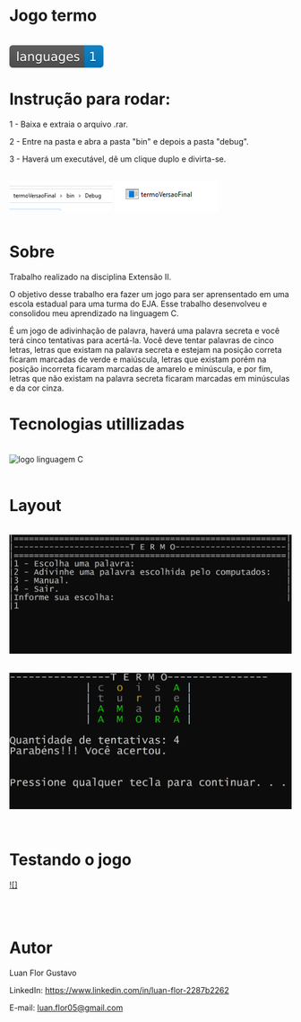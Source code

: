 # Jogo termo

<div style="display: inline-block"><br/>
    <img align="center" alt="logo language C" src="\arquivos\arquivo.svg">
</div><br/>

# Instrução para rodar:

1 - Baixa e extraia o arquivo .rar.

2 - Entre na pasta e abra a pasta "bin" e depois a pasta "debug".

3 - Haverá um executável, dê um clique duplo e divirta-se.

<div style="display: inline-block"><br/>
    <img align="center" alt="logo language C" src="\arquivos\Caminho.PNG">
    <img align="center" alt="logo language C" src="\arquivos\executavel.PNG">
</div><br/>

<br/>

# Sobre

Trabalho realizado na disciplina Extensão II.

O objetivo desse trabalho era fazer um jogo para ser aprensentado em uma escola estadual para uma turma do EJA. Esse trabalho desenvolveu e consolidou meu aprendizado na linguagem C.

É um jogo de adivinhação de palavra, haverá uma palavra secreta e você terá cinco tentativas para acertá-la. Você deve tentar palavras de cinco letras, letras que existam na palavra secreta e estejam na posição correta ficaram marcadas de verde e maiúscula, letras que existam porém na posição incorreta ficaram marcadas de amarelo e minúscula, e por fim, letras que não existam na palavra secreta ficaram marcadas em minúsculas e da cor cinza.

# Tecnologias utillizadas

<div style="display: inline-block"><br/>
    <img align="center" alt="logo linguagem C" src="https://img.shields.io/badge/C-00599C?style=for-the-badge&logo=c&logoColor=white">
</div><br/>

<br/>

# Layout 

<div style="display: inline-block"><br/>
    <img align="center" alt="logo language C" src="\arquivos\LayoutMenu.PNG">
</div><br/>

<br/>

<div style="display: inline-block"><br/>
    <img align="center" alt="logo language C" src="\arquivos\LayoutJogo.PNG">
</div><br/>

<br/>
<br/>

# Testando o jogo

[![]](https://github.com/Flor-Gust/Jogo-termo/assets/152279549/30974342-f3e8-4839-a7bb-0fd437ff8aa9)

<br/>
<br/>

# Autor
Luan Flor Gustavo

LinkedIn: https://www.linkedin.com/in/luan-flor-2287b2262

E-mail: luan.flor05@gmail.com
